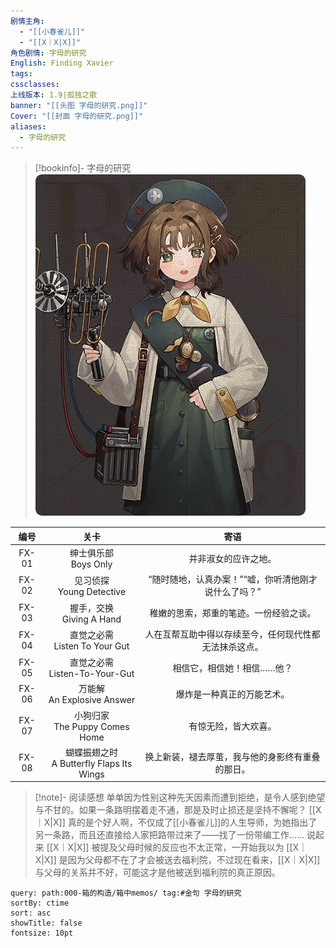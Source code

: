 ```yaml
---
剧情主角:
  - "[[小春雀儿]]"
  - "[[X｜X|X]]"
角色剧情: 字母的研究
English: Finding Xavier
tags: 
cssclasses: 
上线版本: 1.9|孤独之歌
banner: "[[头图 字母的研究.png]]"
Cover: "[[封面 字母的研究.png]]"
aliases:
  - 字母的研究
---
```

> [!bookinfo]- 字母的研究
> ![](assets/小春雀儿·字母的研究.assets/封面%20字母的研究.png)
> 
| 编号  |                     关卡                     |                          寄语                          |
| :---: | :------------------------------------------: | :----------------------------------------------------: |
| FX-01 |           绅士俱乐部<br/>Boys Only           |                  并非淑女的应许之地。                  |
| FX-02 |         见习侦探<br/>Young Detective         |  “随时随地，认真办案！”“嘘，你听清他刚才说什么了吗？”  |
| FX-03 |         握手，交换<br/>Giving A Hand         |         稚嫩的思索，郑重的笔迹。一份经验之谈。         |
| FX-04 |      直觉之必需<br/>Listen To Your Gut       | 人在互帮互助中得以存续至今，任何现代性都无法抹杀这点。 |
| FX-05 |      直觉之必需<br/>Listen-To-Your-Gut       |               相信它，相信她！相信……他？               |
| FX-06 |        万能解<br/>An Explosive Answer        |               爆炸是一种真正的万能艺术。               |
| FX-07 |      小狗归家<br/>The Puppy Comes Home       |                  有惊无险，皆大欢喜。                  |
| FX-08 | 蝴蝶振翅之时<br/>A Butterfly Flaps Its Wings |    换上新装，褪去厚茧，我与他的身影终有重叠的那日。    |

> [!note]- 阅读感想
> 单单因为性别这种先天因素而遭到拒绝，是令人感到绝望与不甘的。如果一条路明摆着走不通，那是及时止损还是坚持不懈呢？
> [[X｜X|X]] 真的是个好人啊，不仅成了[[小春雀儿]]的人生导师，为她指出了另一条路，而且还直接给人家把路带过来了——找了一份带编工作……
> 说起来 [[X｜X|X]] 被提及父母时候的反应也不太正常，一开始我以为 [[X｜X|X]] 是因为父母都不在了才会被送去福利院，不过现在看来，[[X｜X|X]] 与父母的关系并不好，可能这才是他被送到福利院的真正原因。

~~~~note-gallery
query: path:000-箱的构造/箱中memos/ tag:#金句 字母的研究
sortBy: ctime
sort: asc
showTitle: false
fontsize: 10pt
~~~~

